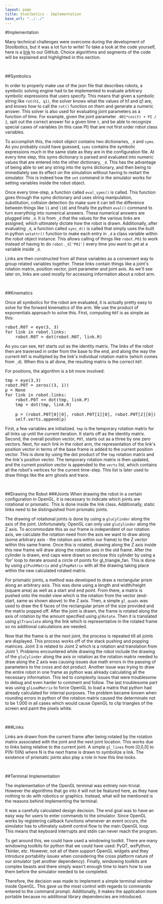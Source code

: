 ```yaml
---
layout: page
title: Stoolbotics - Implementation
base_url: "../../"
---
```


<!--
TODO: review, check links
-->

#Implementation

Many technical challenges were overcome during the development of Stoolbotics, but it was a lot fun to write! To take a look at the code yourself, here is a [link](https://github.com/Stonelinks/Stoolbotics) to our GitHub. Choice algorithms and segments of the code will be explained and highlighted in this section.

<br>

##Symbolics

In order to properly make use of the json file that describes robots, a symbolic solving engine had to be implemented to evaluate arbitrary symbolic expressions that users specify. This means that given a symbolic string like <code>rot(h1, q1)</code>, the solver knows what the values of h1 and q1 are, and knows how to call the <code>rot()</code> function on them and generate a numeric answer. This solver is also used for evaluating joint parameters as a function of time. For example, given the joint parameter <code>.001*cos(t) + PI / 2</code>, spit out the correct answer for a given time <code>t</code>, and be able to recognize special cases of variables (in this case PI) that are not first order robot class variables.

To accomplish this, the robot object contains two dictionaries, <code>\_d</code> and <code>syms</code>. As you probably could have guessed, <code>syms</code> contains the symbolic expressions much in the same state as they are in the configuration file. At every time step, this syms dictionary is parsed and evaluated into numeric values that are entered into the other dictionary, <code>\_d</code>. This has the advantage of being able to set any string into the syms dictionary, and then being to immediately see its effect on the simulation without having to restart the simulator. This is indeed how the <code>set</code> command in the simulator works for setting variables inside the robot object.

Once every time-step, a function called <code>eval_syms()</code> is called. This function goes through the syms dictionary and uses string manipulation, substitution, collision detection (to make sure it can tell the difference between things like <code>l1</code> and <code>l10</code>) and finally the python <code>eval()</code> command to turn everything into numerical answers. These numerical answers are plugged into <code>\_d</code>. It is from <code>\_d</code> that the values for the various links are assigned, which ultimately dictate how the robot is drawn. Additionally, after evaluating <code>\_d</code>, a function called <code>sync_d()</code> is called that simply uses the built in python <code>setattr()</code> function to make each entry in <code>\_d</code> a class variable within the robot object instance. This allows calling of things like <code>robot.P01</code> to work instead of having to do <code>robot._d['P01']</code> every time you want to get at a variable inside <code>\_d</code>.

Links are then constructed from all these variables as a convenient way to group related variables together. These links contain things like a joint's rotation matrix, position vector, joint parameter and joint axis. As we'll see later on, links are used mostly for accessing information about a robot arm.

<br>

##Kinematics

Once all symbolics for the robot are evaluated, it is actually pretty easy to solve for the forward kinematics of the arm. We use the product of exponentials approach to solve this. First, computing <code>R0T</code> is as simple as this:

<pre>
robot.R0T = eye(3, 3)
for link in robot.links:
    robot.R0T = dot(robot.R0T, link.R)
</pre>

As you can see, <code>R0T</code> starts out as the identity matrix. The links of the robot then are traversed in order from the base to the end, and along the way the current <code>R0T</code> is multiplied by the link's individual rotation matrix (which comes from <code>\_d</code>). When this is all done, the resulting matrix is the correct <code>R0T</code>.

For positions, the algorithm is a bit more involved:

<pre>
tmp = eye(3,3)
robot.P0T = zeros((3, 1))
p = None
for link in robot.links:
    robot.P0T += dot(tmp, link.P)
    tmp = dot(tmp, link.R)
    
    p = (robot.P0T[0][0], robot.P0T[1][0], robot.P0T[2][0])
    self.verts.append(p)
</pre>

First, a few variables are initialized. <code>tmp</code> is the temporary rotation matrix for all links up until the current iteration. It starts off as the identity matrix. Second, the overall position vector, <code>P0T</code>, starts out as a three by one zero vectors. Next, for each link in the robot arm, the representation of the link's position vector in terms of the base frame is added to the current position vector. This is done by using the dot product of the <code>tmp</code> rotation matrix and the link's position vector. The temporary rotation matrix is then updated, and the current position vector is appended to the <code>verts</code> list, which contains all the robot's vertices for the current time-step. This list is later used to draw things like the arm ghosts and trace.

<br>

##Drawing the Robot
###Joints
When drawing the robot in a certain configuration in OpenGL, it is necessary to indicate which joints are rotational or prismatic. This is done inside the link class. Additionally, static links need to be distinguished from prismatic joints.

The drawing of rotational joints is done by using a <code>gluCylinder</code> along the axis of the joint. Unfortunately, OpenGL can only use <code>gluCylinder</code> along the Z axis. To accommodate this as our frame is independent of our rotation axis, we calculate the rotation need from the axis we want to draw along (some arbitrary axis - the rotation axis within our frame) to the Z vector within this same frame. Once this is rotated, drawing along the Z axis inside this new frame will draw along the rotation axis in the old frame. After the cylinder is drawn, end caps were drawn so enclose this cylinder by using a &#8216;for&#8217; loop to iterate around a circle of points for gl_triangle_fan. This is done by using <code>glPushMatrix</code> and <code>glPopMatrix</code> with all the drawing taking place within the new calculated rotated matrix.

For prismatic joints, a method was developed to draw a rectangular prism along an arbitrary axis. This was done using a length and width/height (square area) as well as a start and end point. From there, a matrix is pushed onto the model view which is the rotation from the vector (end-start, same as shown above) to the Z axis. Then, a simple <code>gl_quads</code> was used to draw the 6 faces of the rectangular prism of the size provided and the matrix popped off. After the joint is drawn, the frame is rotated along the axis of rotation by the amount specified using <code>glRotate</code>. Then it is translated using <code>glTranslate</code> along the link which is representative in the rotated frame so no additional calculations are needed.

Now that the frame is at the next joint, the process is repeated till all joints are displayed. This process works off of the stack pushing and popping matrices. Joint 3 is related to Joint 2 which is a rotation and translation from Joint 1. Problems encountered while drawing the robot include the drawing of the <code>gluCylinder</code> along the axis or rotation as the rotation matrix needed to draw along the Z axis was causing issues due math errors in the passing of parameters to the cross and dot product. Another issue was trying to draw the entire robot in one frame as python was already calculating all the necessary information. This led to complexity issues that were troublesome to debug and even harder to comment and follow. The last troublesome part was using <code>glLoadMatrix</code> to force OpenGL to load a matrix that python had already calculated for internal purposes. The problem became known when rounding errors in python of the rotation matrix caused the determinate not to be 1.000 in all cases which would cause OpenGL to clip triangles of the screen and paint the pixels white.

<br>

###Links

Links are drawn from the current frame after being rotated by the rotation matrix associated with the joint and the next joint location. This works due to links being relative to the current joint. A simple <code>gl_lines</code> from [0,0,0] to P(N-1)(N) where N is the next frame is drawn to symbolize a link. The existence of prismatic joints also play a role in how this line looks.

<br>

##Terminal Implementation

The implementation of the OpenGL terminal was entirely non-trivial. However the algorithms that go into it will not be featured here, as they have nothing to do with robotics or graphics. Instead, what will be mentioned is the reasons behind implementing the terminal.

It was a carefully calculated design decision. The end goal was to have an easy way for users to enter commands to the simulator. Since OpenGL works by registering callback functions whenever an event occurs, the simulator has to ultimately submit control flow to the main OpenGL loop. This means that keyboard interrupts and stdin can never reach the program.

To get around this, we could have used a windowing toolkit. There are many windowing toolkits for python that we could have used: PyQT, wxPython, Tkinter, etc. However, not all of them support OpenGL widgets and they introduce portability issues when considering the cross platform nature of our simulator (yet another dependency). Finally, windowing toolkits are complex beasts and there simply wasn't enough time to learn how to use them before the simulator needed to be completed.

Therefore, the decision was made to implement a simple terminal window inside OpenGL. This gave us the most control with regards to commands entered to the command prompt. Additionally, it makes the application more portable because no additional library dependencies are introduced.

